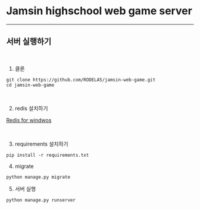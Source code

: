 # Jamsin highschool web game server

---

## 서버 실행하기

<br>

1. 클론

```
git clone https://github.com/RODELA5/jamsin-web-game.git
cd jamsin-web-game
```

<br>

2. redis 설치하기

[Redis for windwos](https://github.com/tporadowski/redis/releases)

<br>

3. requirements 설치하기

```
pip install -r requirements.txt
```

4. migrate

```
python manage.py migrate
```

5. 서버 실행

```
python manage.py runserver
```
